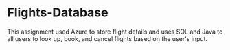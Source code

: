 # Flights-Database
This assignment used Azure to store flight details and uses SQL and Java to all users to look up, book, and cancel flights based on the user's input.
